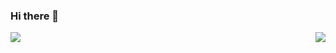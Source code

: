 ### Hi there 👋


  <img align="left" src="https://github-readme-stats.vercel.app/api?username=nopparat231&show_icons=true&theme=onedark" />

  <img align="right" src="https://github-readme-stats.vercel.app/api/top-langs/?username=nopparat231&show_icons=true&layout=compact&theme=tokyonight" />


<!--
**nopparat231/nopparat231** is a ✨ _special_ ✨ repository because its `README.md` (this file) appears on your GitHub profile.

Here are some ideas to get you started:

- 🔭 I’m currently working on ...
- 🌱 I’m currently learning ...
- 👯 I’m looking to collaborate on ...
- 🤔 I’m looking for help with ...
- 💬 Ask me about ...
- 📫 How to reach me: ...
- 😄 Pronouns: ...
- ⚡ Fun fact: ...
-->

